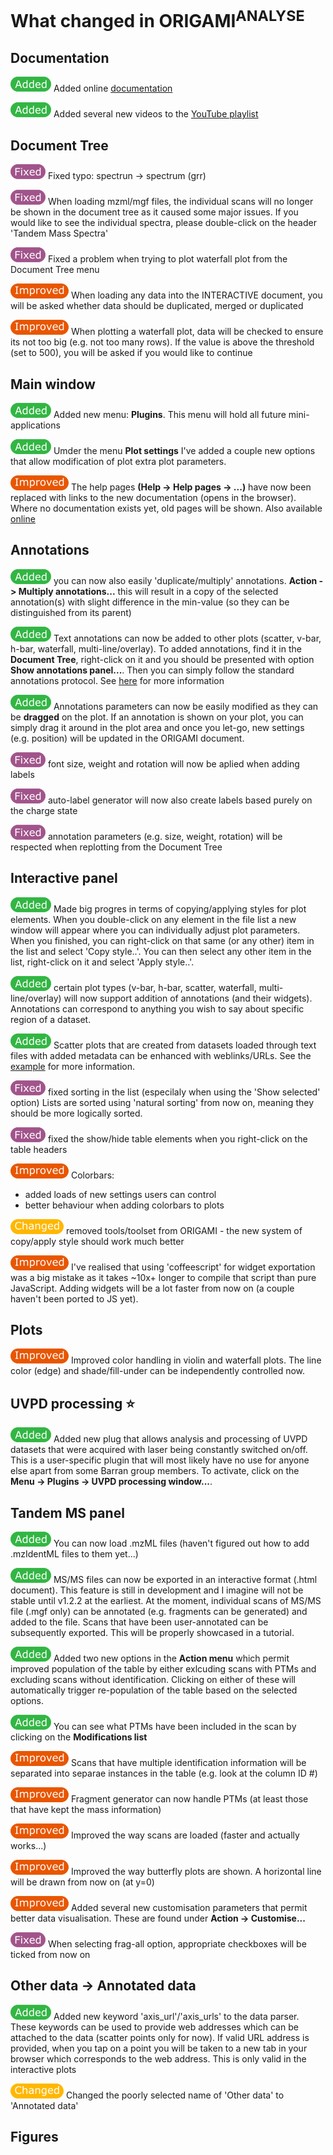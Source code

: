# What changed in ORIGAMI<sup>ANALYSE</sup>

## Documentation

![Added](img/added.png) Added online [documentation](https://lukasz-migas.github.io/ORIGAMI/)

![Added](img/added.png) Added several new videos to the [YouTube playlist](https://www.youtube.com/playlist?list=PLrPB7zfH4WXMYa5CN9qDtl-G-Ax_L6AK8)

## Document Tree

![Fixed](img/fixed.png) Fixed typo: spectrun -> spectrum (grr)

![Fixed](img/fixed.png) When loading mzml/mgf files, the individual scans will no longer be shown in the document tree as it caused some major issues. If you would like to see the individual spectra, please double-click on the header 'Tandem Mass Spectra'

![Fixed](img/fixed.png) Fixed a problem when trying to plot waterfall plot from the Document Tree menu

![Improved](img/improved.png) When loading any data into the INTERACTIVE document, you will be asked whether data should be duplicated, merged or duplicated

![Improved](img/improved.png) When plotting a waterfall plot, data will be checked to ensure its not too big (e.g. not too many rows). If the value is above the threshold (set to 500), you will be asked if you would like to continue

## Main window

![Added](img/added.png) Added new menu: **Plugins**. This menu will hold all future mini-applications

![Added](img/added.png) Umder the menu **Plot settings** I've added a couple new options that allow modification of plot extra plot parameters.

![Improved](img/improved.png) The help pages **(Help -> Help pages -> ...)** have now been replaced with links to the new documentation (opens in the browser). Where no documentation exists yet, old pages will be shown. Also available [online](https://origami.lukasz-migas.com)

## Annotations

![Added](img/added.png) you can now also easily 'duplicate/multiply' annotations. **Action -> Multiply annotations...** this will result in a copy of the selected annotation(s) with slight difference in the min-value (so they can be distinguished from its parent)

![Added](img/added.png) Text annotations can now be added to other plots (scatter, v-bar, h-bar, waterfall, multi-line/overlay). To added annotations, find it in the **Document Tree**, right-click on it and you should be presented with option **Show annotations panel...**. Then you can simply follow the standard annotations protocol. See [here](https://origami.lukasz-migas.com/user-guide/processing/mass-spectra-annotation.html) for more information

![Added](img/added.png) Annotations parameters can now be easily modified as they can be **dragged** on the plot. If an annotation is shown on your plot, you can simply drag it around in the plot area and once you let-go, new settings (e.g. position) will be updated in the ORIGAMI document.

![Fixed](img/fixed.png) font size, weight and rotation will now be aplied when adding labels

![Fixed](img/fixed.png) auto-label generator will now also create labels based purely on the charge state

![Fixed](img/fixed.png) annotation parameters (e.g. size, weight, rotation) will be respected when replotting from the Document Tree

## Interactive panel

![Added](img/added.png) Made big progres in terms of copying/applying styles for plot elements. When you
double-click on any element in the file list a new window will appear where you can individually adjust plot parameters. When you finished, you can right-click on that same (or any other) item in the list and select 'Copy style..'.  You can then select any other item in the list, right-click on it and select 'Apply style..'.

![Added](img/added.png) certain plot types (v-bar, h-bar, scatter, waterfall, multi-line/overlay) will now support addition of annotations (and their widgets). Annotations can correspond to anything you wish to say about specific region of a dataset.

![Added](img/added.png) Scatter plots that are created from datasets loaded through text files with added metadata can be enhanced with weblinks/URLs. See the [example](https://origami.lukasz-migas.com/interactive-examples/ccs-compendium.html) for more information.

![Fixed](img/fixed.png) fixed sorting in the list (especilaly when using the 'Show selected' option) Lists are sorted using 'natural sorting' from now on, meaning they should be more logically sorted.

![Fixed](img/fixed.png) fixed the show/hide table elements when you right-click on the table headers

![Improved](img/improved.png) Colorbars:

* added loads of new settings users can control
* better behaviour when adding colorbars to plots

![Changed](img/changed.png) removed tools/toolset from ORIGAMI - the new system of copy/apply style should work much better

![Improved](img/improved.png) I've realised that using 'coffeescript' for widget exportation was a big mistake as it takes ~10x+ longer to compile that script than pure JavaScript. Adding widgets will be a lot faster from now on (a couple haven't been ported to JS yet).

## Plots

![Improved](img/improved.png) Improved color handling in violin and waterfall plots. The line color (edge) and shade/fill-under can be independently controlled now.

## UVPD processing :star:

![Added](img/added.png) Added new plug that allows analysis and processing of UVPD datasets that were acquired with laser being constantly switched on/off. This is a user-specific plugin that will most likely have no use for anyone else apart from some Barran group members. To activate, click on the **Menu -> Plugins -> UVPD processing window...**.

## Tandem MS panel

![Added](img/added.png) You can now load .mzML files (haven't figured out how to add .mzIdentML files to them yet...)

![Added](img/added.png) MS/MS files can now be exported in an interactive format (.html document). This feature is still in development and I imagine will not be stable until v1.2.2 at the earliest. At the moment, individual scans of MS/MS file (.mgf only) can be annotated (e.g. fragments can be generated) and added to the file. Scans that have been user-annotated can be subsequently exported. This will be properly showcased in a tutorial.

![Added](img/added.png) Added two new options in the **Action menu** which permit improved population of the table by either exlcuding scans with PTMs and excluding scans without identification. Clicking on either of these will automatically trigger re-population of the table based on the selected options.

![Added](img/added.png) You can see what PTMs have been included in the scan by clicking on the **Modifications list**

![Improved](img/improved.png) Scans that have multiple identification information will be separated into separae instances in the table (e.g. look at the column ID #)

![Improved](img/improved.png) Fragment generator can now handle PTMs (at least those that have kept the mass information)

![Improved](img/improved.png) Improved the way scans are loaded (faster and actually works...)

![Improved](img/improved.png) Improved the way butterfly plots are shown. A horizontal line will be drawn from now on (at y=0)

![Improved](img/improved.png) Added several new customisation parameters that permit better data visualisation. These are found under **Action -> Customise...**

![Fixed](img/fixed.png) When selecting frag-all option, appropriate checkboxes will be ticked from now on

## Other data -> Annotated data

![Added](img/added.png) Added new keyword 'axis_url'/'axis_urls' to the data parser. These keywords can be used to provide web addresses which can be attached to the data (scatter points only for now). If valid URL address is provided, when you tap on a point you will be taken to a new tab in your browser which corresponds to the web address. This is only valid in the interactive plots

![Changed](img/changed.png) Changed the poorly selected name of 'Other data' to 'Annotated data'

## Figures

